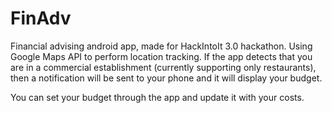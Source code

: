# FinAdv
Financial advising android app, made for HackIntoIt 3.0 hackathon. Using Google Maps API to perform location tracking.
If the app detects that you are in a commercial establishment (currently supporting only restaurants), then a notification
will be sent to your phone and it will display your budget.

You can set your budget through the app and update it with your costs.
